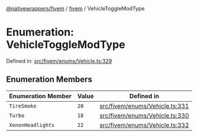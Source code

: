 [@nativewrappers/fivem](../../README.md) / [fivem](../README.md) / VehicleToggleModType

# Enumeration: VehicleToggleModType

Defined in: [src/fivem/enums/Vehicle.ts:329](https://github.com/nativewrappers/nativewrappers/blob/91f5faba0ec3a416ffe852da10ae535e5abf14fa/src/fivem/enums/Vehicle.ts#L329)

## Enumeration Members

| Enumeration Member | Value | Defined in |
| ------ | ------ | ------ |
| <a id="tiresmoke"></a> `TireSmoke` | `20` | [src/fivem/enums/Vehicle.ts:331](https://github.com/nativewrappers/nativewrappers/blob/91f5faba0ec3a416ffe852da10ae535e5abf14fa/src/fivem/enums/Vehicle.ts#L331) |
| <a id="turbo"></a> `Turbo` | `18` | [src/fivem/enums/Vehicle.ts:330](https://github.com/nativewrappers/nativewrappers/blob/91f5faba0ec3a416ffe852da10ae535e5abf14fa/src/fivem/enums/Vehicle.ts#L330) |
| <a id="xenonheadlights"></a> `XenonHeadlights` | `22` | [src/fivem/enums/Vehicle.ts:332](https://github.com/nativewrappers/nativewrappers/blob/91f5faba0ec3a416ffe852da10ae535e5abf14fa/src/fivem/enums/Vehicle.ts#L332) |
